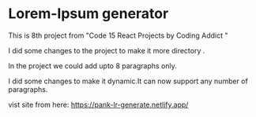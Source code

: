 # Lorem-Ipsum generator

This is 8th project from "Code 15 React Projects by Coding Addict "

I did some changes to the project to make it more directory .

In the project we could add upto 8 paragraphs only.

I did some changes to make it dynamic.It can now support any number of paragraphs.

vist site from here: https://pank-lr-generate.netlify.app/